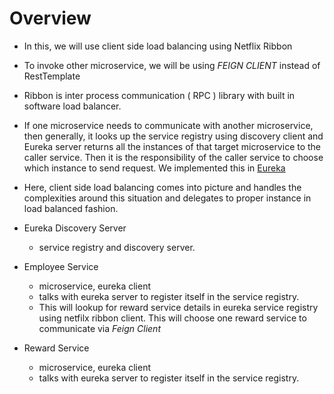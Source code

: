 # Overview

* In this, we will use client side load balancing using Netflix Ribbon
* To invoke other microservice, we will be using *FEIGN CLIENT* instead of RestTemplate
* Ribbon is inter process communication ( RPC ) library with built in software load balancer.
* If one microservice needs to communicate with another microservice, then generally, it looks up the service registry using discovery client and Eureka server returns all the instances of that target microservice to the caller service. Then it is the responsibility of the caller service to choose which instance to send request. We implemented this in [Eureka](../eureka)

*  Here, client side load balancing comes into picture and handles the complexities around this situation and delegates to proper instance in load balanced fashion.

* Eureka Discovery Server
    * service registry and discovery server.
* Employee Service
    * microservice, eureka client
    * talks with eureka server to register itself in the service registry.
    * This will lookup for reward service details in eureka service registry using netfilx ribbon client. This will choose one reward service to communicate via *Feign Client*
* Reward Service
    * microservice, eureka client
    * talks with eureka server to register itself in the service registry.